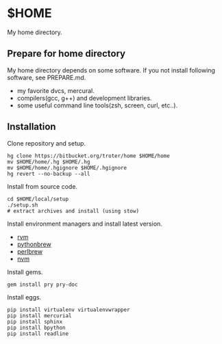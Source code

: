 $HOME
=====

My home directory.

Prepare for home directory
--------------------------

My home directory depends on some software. If you not install following software, see PREPARE.md.

- my favorite dvcs, mercural.
- compilers(gcc, g++) and development libraries.
- some useful command line tools(zsh, screen, curl, etc..).

Installation
------------

Clone repository and setup.

    hg clone https://bitbucket.org/troter/home $HOME/home
    mv $HOME/home/.hg $HOME/.hg
    mv $HOME/home/.hgignore $HOME/.hgignore
    hg revert --no-backup --all

Install from source code.

    cd $HOME/local/setup
    ./setup.sh
    # extract archives and install (using stow)

Install environment managers and install latest version.

- [rvm](https://github.com/wayneeseguin/rvm)
- [pythonbrew](https://github.com/utahta/pythonbrew)
- [perlbrew](https://github.com/gugod/App-perlbrew)
- [nvm](https://github.com/creationix/nvm)

Install gems.

    gem install pry pry-doc

Install eggs.

    pip install virtualenv virtualenvwrapper
    pip install mercurial
    pip install sphinx
    pip install bpython
    pip install readline
